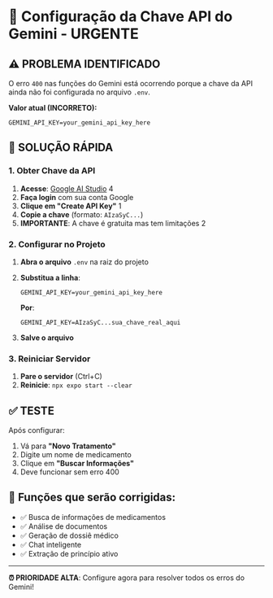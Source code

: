 # 🔑 Configuração da Chave API do Gemini - URGENTE

## ⚠️ PROBLEMA IDENTIFICADO

O erro `400` nas funções do Gemini está ocorrendo porque a chave da API ainda não foi configurada no arquivo `.env`.

**Valor atual (INCORRETO):**
```
GEMINI_API_KEY=your_gemini_api_key_here
```

## 🚀 SOLUÇÃO RÁPIDA

### 1. Obter Chave da API

1. **Acesse**: [Google AI Studio](https://aistudio.google.com/app/apikey) <mcreference link="https://ai.google.dev/gemini-api/docs/api-key" index="4">4</mcreference>
2. **Faça login** com sua conta Google
3. **Clique em "Create API Key"** <mcreference link="https://apidog.com/pt/blog/google-gemini-api-key-for-free-pt/" index="1">1</mcreference>
4. **Copie a chave** (formato: `AIzaSyC...`)
5. **IMPORTANTE**: A chave é gratuita mas tem limitações <mcreference link="https://translate.google.com/translate?u=https%3A%2F%2Fzapier.com%2Fblog%2Fgemini-api%2F&hl=pt&sl=en&tl=pt&client=srp" index="2">2</mcreference>

### 2. Configurar no Projeto

1. **Abra o arquivo** `.env` na raiz do projeto
2. **Substitua a linha**:
   ```
   GEMINI_API_KEY=your_gemini_api_key_here
   ```
   
   **Por**:
   ```
   GEMINI_API_KEY=AIzaSyC...sua_chave_real_aqui
   ```

3. **Salve o arquivo**

### 3. Reiniciar Servidor

1. **Pare o servidor** (Ctrl+C)
2. **Reinicie**: `npx expo start --clear`

## ✅ TESTE

Após configurar:
1. Vá para **"Novo Tratamento"**
2. Digite um nome de medicamento
3. Clique em **"Buscar Informações"**
4. Deve funcionar sem erro 400

## 🔧 Funções que serão corrigidas:

- ✅ Busca de informações de medicamentos
- ✅ Análise de documentos
- ✅ Geração de dossiê médico
- ✅ Chat inteligente
- ✅ Extração de princípio ativo

---

**⏰ PRIORIDADE ALTA**: Configure agora para resolver todos os erros do Gemini!